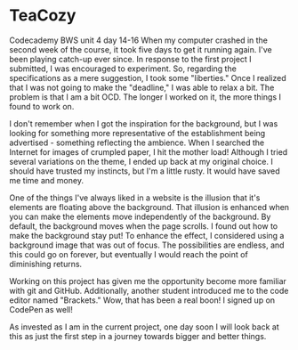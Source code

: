 # TeaCozy
Codecademy BWS unit 4 day 14-16
When my computer crashed in the second week of the course, it took  five
days  to get it running again. I've been playing catch-up ever since. In
response  to  the  first  project  I  submitted,  I  was  encouraged  to
experiment.  So,  regarding  the  specifications as a mere suggestion, I
took some "liberties." Once I realized that I was not going to make  the
"deadline,"  I  was  able to relax a bit. The problem is that I am a bit
OCD. The longer I worked on it, the more things I found to work on.

I don't remember when I got the inspiration for the  background,  but  I
was looking for something more representative of the establishment being
advertised  -  something reflecting the ambience.  When  I  searched the
Internet for images of crumpled paper, I hit the mother load! Although I
tried several variations on the theme, I ended up back  at  my  original
choice.  I  should have trusted my instincts, but I'm a little rusty. It
would have saved me time  and money.

One of the things I've always liked in a website is  the  illusion  that
it's  elements  are  floating  above  the  background.  That illusion is
enhanced when you can  make  the  elements  move  independently  of  the
background.  By  default,  the background moves when the page scrolls. I
found out how to make the background stay put! To enhance the effect,  I
considered  using  a  background  image  that  was  out  of  focus.  The
possibilities are endless, and this could go on forever, but  eventually
I would reach the point of diminishing returns.

Working  on  this  project  has  given  me  the  opportunity become more
familiar with git and GitHub. Additionally, another  student  introduced
me  to the code editor named "Brackets." Wow, that has been a real boon!
I signed up on CodePen as well!

As invested as I am in the current project, one day  soon  I  will  look
back  at  this  as  just the first step in a journey towards bigger and
better things.
